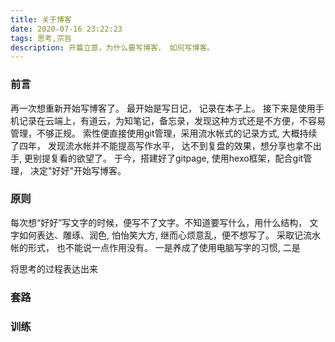 ```yaml
---
title: 关于博客
date: 2020-07-16 23:22:23
tags: 思考,宗旨
description: 开篇立意，为什么要写博客， 如何写博客。
---
```


### 前言

再一次想重新开始写博客了。
最开始是写日记， 记录在本子上。 
接下来是使用手机记录在云端上，有道云，为知笔记，备忘录，发现这种方式还是不方便，不容易管理，不够正规。 
索性便直接使用git管理，采用流水帐式的记录方式, 大概持续了四年， 发现流水帐并不能提高写作水平， 达不到复盘的效果，想分享也拿不出手, 更别提复看的欲望了。 
于今，搭建好了gitpage, 使用hexo框架，配合git管理， 决定"好好"开始写博客。 

### 原则

每次想“好好”写文字的时候，便写不了文字。不知道要写什么，用什么结构， 文字如何表达、雕琢、润色, 怕怡笑大方, 继而心烦意乱，便不想写了。
采取记流水帐的形式， 也不能说一点作用没有。
一是养成了使用电脑写字的习惯, 二是

将思考的过程表达出来

### 套路

### 训练


